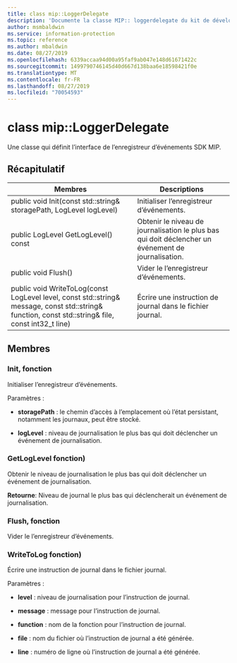 ```yaml
---
title: class mip::LoggerDelegate
description: 'Documente la classe MIP:: loggerdelegate du kit de développement logiciel (SDK) Microsoft Information Protection (MIP).'
author: msmbaldwin
ms.service: information-protection
ms.topic: reference
ms.author: mbaldwin
ms.date: 08/27/2019
ms.openlocfilehash: 6339accaa94d00a95faf9ab047e148d61671422c
ms.sourcegitcommit: 1499790746145d40d667d138baa6e18598421f0e
ms.translationtype: MT
ms.contentlocale: fr-FR
ms.lasthandoff: 08/27/2019
ms.locfileid: "70054593"
---
```

# <a name="class-miploggerdelegate"></a>class mip::LoggerDelegate 
Une classe qui définit l’interface de l’enregistreur d’événements SDK MIP.
  
## <a name="summary"></a>Récapitulatif
 Membres                        | Descriptions                                
--------------------------------|---------------------------------------------
public void Init(const std::string& storagePath, LogLevel logLevel)  |  Initialiser l’enregistreur d’événements.
public LogLevel GetLogLevel() const  |  Obtenir le niveau de journalisation le plus bas qui doit déclencher un événement de journalisation.
public void Flush()  |  Vider le l’enregistreur d’événements.
public void WriteToLog(const LogLevel level, const std::string& message, const std::string& function, const std::string& file, const int32_t line)  |  Écrire une instruction de journal dans le fichier journal.
  
## <a name="members"></a>Membres
  
### <a name="init-function"></a>Init, fonction
Initialiser l’enregistreur d’événements.

Paramètres :  
* **storagePath** : le chemin d’accès à l’emplacement où l’état persistant, notamment les journaux, peut être stocké. 


* **logLevel** : niveau de journalisation le plus bas qui doit déclencher un événement de journalisation.


  
### <a name="getloglevel-function"></a>GetLogLevel fonction)
Obtenir le niveau de journalisation le plus bas qui doit déclencher un événement de journalisation.

  
**Retourne**: Niveau de journal le plus bas qui déclencherait un événement de journalisation.
  
### <a name="flush-function"></a>Flush, fonction
Vider le l’enregistreur d’événements.
  
### <a name="writetolog-function"></a>WriteToLog fonction)
Écrire une instruction de journal dans le fichier journal.

Paramètres :  
* **level** : niveau de journalisation pour l’instruction de journal. 


* **message** : message pour l’instruction de journal. 


* **function** : nom de la fonction pour l’instruction de journal. 


* **file** : nom du fichier où l’instruction de journal a été générée. 


* **line** : numéro de ligne où l’instruction de journal a été générée.

